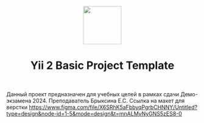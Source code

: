 <p align="center">
    <a href="https://github.com/yiisoft" target="_blank">
        <img src="https://avatars0.githubusercontent.com/u/993323" height="100px">
    </a>
    <h1 align="center">Yii 2 Basic Project Template</h1>
    <br>
</p>

Данный проект предназначен для учебных целей в рамках сдачи Демо-экзамена 2024. Преподаватель Брыксина Е.С.
Ссылка на макет для верстки https://www.figma.com/file/X6SRhK5aFbbyqPgrbCHNNY/Untitled?type=design&node-id=1-5&mode=design&t=mnALMvNyGNS5zES8-0